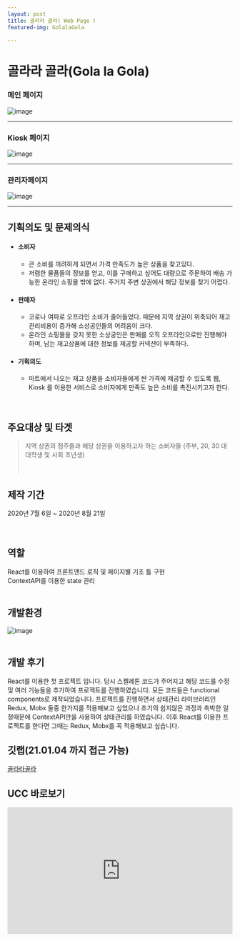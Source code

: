 ```yaml
---
layout: post
title: 골라라 골라( Web Page )
featured-img: GolalaGola

---
```


# 골라라 골라(Gola la Gola)

<h3>메인 페이지</h3>

![image](https://user-images.githubusercontent.com/44697835/91257328-8f1e4580-e7a4-11ea-9a65-e29e1165e824.png)





*****



<h3>Kiosk 페이지</h3>

![image](https://user-images.githubusercontent.com/44697835/91258521-811df400-e7a7-11ea-8885-8eaad798dc76.png)



*****



### 관리자페이지

![image](https://user-images.githubusercontent.com/44697835/91259081-bc6cf280-e7a8-11ea-8e12-26877daa9caf.png)



*****





## 기획의도 및 문제의식

- #### 소비자

  - 큰 소비를 꺼려하게 되면서 가격 만족도가 높은 상품을 찾고있다.
  - 저렴한 물품들의 정보를 얻고, 이를 구매하고 싶어도 대량으로 주문하여 배송 가능한 온라인 쇼핑몰 밖에 없다. 주거지 주변 상권에서 해당 정보를 찾기 어렵다.   

- #### 판매자

  - 코로나 여파로 오프라인 소비가 줄어들었다. 때문에 지역 상권이 위축되어 재고관리비용이 증가해 소상공인들의 어려움이 크다.
  - 온라인 쇼핑몰을 갖지 못한 소상공인은 판매를 오직 오프라인으로만 진행해야 하며, 남는 재고상품에 대한 정보를 제공할 커넥션이 부족하다.  

- #### 기획의도

  - 마트에서 나오는 재고 상품을 소비자들에게 싼 가격에 제공할 수 있도록 웹, Kiosk 를 이용한 서비스로 소비자에게 만족도 높은 소비를 촉진시키고자 한다.  
    <br />
    <br />

## 주요대상 및 타겟

> 지역 상권의 점주들과 해당 상권을 이용하고자 하는 소비자들 (주부, 20, 30 대 대학생 및 사회 초년생)  
> <br />
> <br />


## 제작 기간

2020년 7월 6일 ~ 2020년 8월 21일   
<br />
<br />

## 역할

React를 이용하여 프론트앤드 로직 및 페이지별 기초 틀 구현 <br />
ContextAPI를 이용한 state 관리
<br />
<br />

## 개발환경

![image](https://user-images.githubusercontent.com/44697835/91255493-dbb35200-e79f-11ea-9180-a6dd1d5011bc.png)
<br />
<br />

## 개발 후기
React를 이용한 첫 프로젝트 입니다. 당시 스켈레톤 코드가 주어지고 해당 코드를 수정 및 여러 기능들을 추가하여 프로젝트를 진행하였습니다. 모든 코드들은 functional components로 제작되었습니다. 프로젝트를 진행하면서 상태관리 라이브러리인 Redux, Mobx 둘중 한가지를 적용해보고 싶었으나 초기의 쉽지않은 과정과 촉박한 일정때문에 ContextAPI만을 사용하여 상태관리를 하였습니다. 이후 React를 이용한 프로젝트를 한다면 그때는 Redux, Mobx를 꼭 적용해보고 싶습니다.

## 깃랩(21.01.04 까지 접근 가능)
[골라라골라](https://lab.ssafy.com/s03-webmobile3-sub3/s03p13b309)

## UCC 바로보기
<style>.embed-container { position: relative; padding-bottom: 56.25%; height: 0; overflow: hidden; max-width: 100%; } .embed-container iframe, .embed-container object, .embed-container embed { position: absolute; top: 0; left: 0; width: 100%; height: 100%; }</style><div class='embed-container'><iframe src='https://www.youtube.com/embed/yYATWom7qzY' frameborder='0' allowfullscreen></iframe></div>

